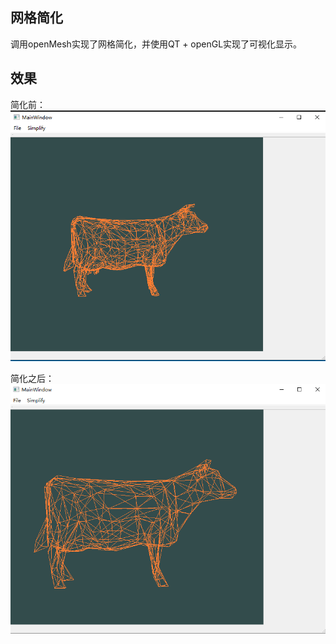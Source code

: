 ## 网格简化

调用openMesh实现了网格简化，并使用QT + openGL实现了可视化显示。

## 效果
简化前：
![img](img/img1.png)

简化之后：
![img](img/img2.png)